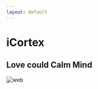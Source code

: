 ```yaml
---
layout: default
---
```


# iCortex
## Love could Calm Mind

![web](https://lwillbegates.github.io/_images/web1.png)
